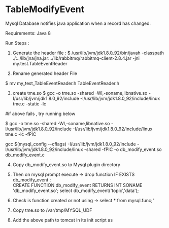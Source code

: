 # TableModifyEvent
Mysql Database notifies java application when a record has changed.

Requirements:
Java 8

Run Steps :
1) Generate the header file :
$ /usr/lib/jvm/jdk1.8.0_92/bin/javah  -classpath ./:../lib/jna/jna.jar:../lib/rabbitmq/rabbitmq-client-2.8.4.jar -jni my.test.TableEventReader

2) Rename generated header File

$ mv my_test_TableEventReader.h TableEventReader.h

3) create tme.so
$ gcc -o tme.so -shared -Wl,-soname,libnative.so -I/usr/lib/jvm/jdk1.8.0_92/include -I/usr/lib/jvm/jdk1.8.0_92/include/linux tme.c -static -lc

#if above fails , try running below 

$ gcc -o tme.so -shared -Wl,-soname,libnative.so -I/usr/lib/jvm/jdk1.8.0_92/include -I/usr/lib/jvm/jdk1.8.0_92/include/linux tme.c -lc -fPIC

gcc $(mysql_config --cflags) -I/usr/lib/jvm/jdk1.8.0_92/include -I/usr/lib/jvm/jdk1.8.0_92/include/linux -shared -fPIC -o db_modify_event.so db_modify_event.c

4) Copy db_modify_event.so to Mysql plugin directory

5) Then on mysql prompt  execute ->
      drop function IF EXISTS db_modify_event ;  
      CREATE FUNCTION db_modify_event RETURNS INT SONAME 'db_modify_event.so'; 
      select db_modify_event('topic','data');
6) Check is function created or not using -> select * from mysql.func;"

7) Copy tme.so to /var/tmp/MYSQL_UDF  

8) Add the above path to tomcat in its init script as 
